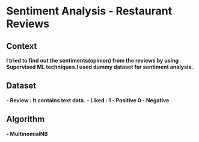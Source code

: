 # Sentiment Analysis - Restaurant Reviews



## Context


**I tried to find out the sentiments(opinion) from the reviews by using Supervised ML techniques.I used dummy dataset for sentiment analysis.**


## Dataset

**- Review : It contains text data.**
**- Liked : 1 - Positive  0 - Negative**


## Algorithm

**- MultinomialNB**